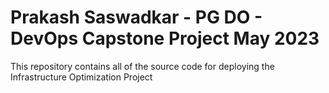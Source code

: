# Prakash Saswadkar - PG DO - DevOps Capstone Project May 2023

This repository contains all of the source code for deploying the Infrastructure Optimization Project
